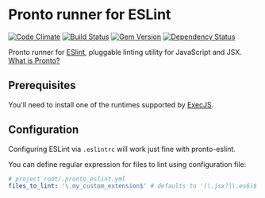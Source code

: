 # Pronto runner for ESLint

[![Code Climate](https://codeclimate.com/github/mmozuras/pronto-eslint.png)](https://codeclimate.com/github/mmozuras/pronto-eslint)
[![Build Status](https://travis-ci.org/mmozuras/pronto-eslint.png)](https://travis-ci.org/mmozuras/pronto-eslint)
[![Gem Version](https://badge.fury.io/rb/pronto-eslint.png)](http://badge.fury.io/rb/pronto-eslint)
[![Dependency Status](https://gemnasium.com/mmozuras/pronto-eslint.png)](https://gemnasium.com/mmozuras/pronto-eslint)

Pronto runner for [ESlint](http://eslint.org), pluggable linting utility for JavaScript and JSX. [What is Pronto?](https://github.com/mmozuras/pronto)

## Prerequisites

You'll need to install one of the runtimes supported by [ExecJS](https://github.com/sstephenson/execjs#execjs).

## Configuration

Configuring ESLint via `.eslintrc` will work just fine with pronto-eslint.

You can define regular expression for files to lint using configuration file:

```yaml
# project_root/.pronto_eslint.yml
files_to_lint: '\.my_custom_extension$' # defaults to '(\.jsx?|\.es6)$'
```
